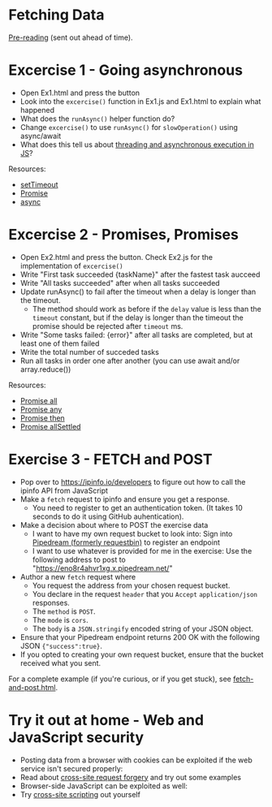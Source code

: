 # Fetching Data

[Pre-reading](https://github.com/red-gate/level-up-academy/blob/master/web-training/JavaScript/Week%206%20-%20Fetching%20data/Pre-reading%2C%20Week%206.pdf) (sent out ahead of time).

# Excercise 1 - Going asynchronous

- Open Ex1.html and press the button
- Look into the `excercise()` function in Ex1.js and Ex1.html to explain what happened
- What does the `runAsync()` helper function do?
- Change `excercise()` to use `runAsync()` for `slowOperation()` using async/await
- What does this tell us about [threading and asynchronous execution in JS](https://developer.mozilla.org/en-US/docs/Web/JavaScript/EventLoop)?

Resources:
- [setTimeout](https://developer.mozilla.org/en-US/docs/Web/API/WindowOrWorkerGlobalScope/setTimeout)
- [Promise](https://developer.mozilla.org/en-US/docs/Web/JavaScript/Reference/Global_Objects/Promise)
- [async](https://developer.mozilla.org/en-US/docs/Web/JavaScript/Reference/Statements/async_function)

# Excercise 2 - Promises, Promises
- Open Ex2.html and press the button. Check Ex2.js for the implementation of `excercise()`
- Write "First task succeeded {taskName}" after the fastest task aucceed
- Write "All tasks succeeded" after when all tasks succeeded
- Update runAsync() to fail after the timeout when a delay is longer than the timeout.
  - The method should work as before if the `delay` value is less than the `timeout` constant, but if the delay is longer than the timeout the promise should be rejected after `timeout` ms.  
- Write "Some tasks failed: {error}" after all tasks are completed, but at least one of them failed
- Write the total number of succeded tasks
- Run all tasks in order one after another (you can use await and/or array.reduce())

Resources:
- [Promise all](https://developer.mozilla.org/en-US/docs/Web/JavaScript/Reference/Global_Objects/Promise/all)
- [Promise any](https://developer.mozilla.org/en-US/docs/Web/JavaScript/Reference/Global_Objects/Promise/any)
- [Promise then](https://developer.mozilla.org/en-US/docs/Web/JavaScript/Reference/Global_Objects/Promise/then)
- [Promise allSettled](https://developer.mozilla.org/en-US/docs/Web/JavaScript/Reference/Global_Objects/Promise/allSettled)

# Exercise 3 - FETCH and POST
- Pop over to https://ipinfo.io/developers to figure out how to call the ipinfo API from JavaScript
- Make a `fetch` request to ipinfo and ensure you get a response.
  - You need to register to get an authentication token. (It takes 10 seconds to do it using GitHub auhentication). 
- Make a decision about where to POST the exercise data
  - I want to have my own request bucket to look into: Sign into [Pipedream (formerly requestbin)](https://pipedream.com/) to register an endpoint
  - I want to use whatever is provided for me in the exercise: Use the following address to post to "https://eno8r4ahvr1xg.x.pipedream.net/"  
- Author a new `fetch` request where
  - You request the address from your chosen request bucket.
  - You declare in the request `header` that you `Accept` `application/json` responses.
  - The `method` is `POST`.
  - The `mode` is `cors`.
  - The `body` is a `JSON.stringify` encoded string of your JSON object.
- Ensure that your Pipedream endpoint returns 200 OK with the following JSON `{"success":true}`.
- If you opted to creating your own request bucket, ensure that the bucket received what you sent.

For a complete example (if you're curious, or if you get stuck), see [fetch-and-post.html](https://github.com/red-gate/level-up-academy/blob/master/web-training/JavaScript/Week%206%20-%20Fetching%20data/fetch-and-post.html).


# Try it out at home - Web and JavaScript security
- Posting data from a browser with cookies can be exploited if the web service isn't secured properly:    
- Read about [cross-site request forgery](https://portswigger.net/web-security/csrf) and try out some examples
- Browser-side JavaScript can be exploited as well:
- Try [cross-site scripting](https://xss-game.appspot.com/) out yourself
